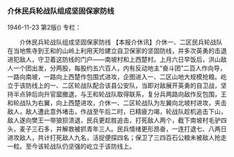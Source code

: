 ### 介休民兵轮战队组成坚固保家防线

1946-11-23
第2版()
专栏：

　　介休民兵轮战队组成坚固保家防线
    【本报介休讯】介休一、二区民兵轮战队在当地焦寺到王和的山岭上利用天险建立自卫保家的坚固防线，并多次英勇的击退进犯敌人，守卫着这防线的门户——南坡村和上西楚村。上月六日早饭后，洪山敌人一个团出发，分两股，每股约五六百人，内有反动地主“奋斗团”二百人作向导，一路向南坡，一路向上西楚作包围式进攻，企图进入一、二区山地大规模抢粮。屹立于该防线上的一、二区轮战队配合该县公安队，当即对敌展开英勇的自卫战，坚持半点钟后向升官窳撤退，与王和轮战队取得联系，复分兵两路向敌作反包围，王和轮战队为右翼，向上西楚进攻，介休一、二区轮战队为左翼向北坡村进攻，夹击敌人，敌人遭此意外堵击，作战至午后二时，已精疲力竭，轮战队趁机追击下山，敌人遂向樊王一带狼狈溃退，民兵更趁胜追击，打死敌人两个，截下南坡村毛驴四头，麦子三石多，并解救被抓青年三人。民兵情绪更形昂奋，一连打退七、八两日进攻敌人，共计打死敌人九名，活捉便探四名；保卫了三四百石公粮未被敌人抢走一粒。至今该轮战队仍坚强的屹立于该防线上。
